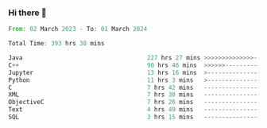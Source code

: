 ### Hi there 👋

<!--
**luoxuanzao/luoxuanzao** is a ✨ _special_ ✨ repository because its `README.md` (this file) appears on your GitHub profile.

Here are some ideas to get you started:

- 🔭 I’m currently working on ...
- 🌱 I’m currently learning ...
- 👯 I’m looking to collaborate on ...
- 🤔 I’m looking for help with ...
- 💬 Ask me about ...
- 📫 How to reach me: ...
- 😄 Pronouns: ...
- ⚡ Fun fact: ...
-->

<!--START_SECTION:waka-->

```rust
From: 02 March 2023 - To: 01 March 2024

Total Time: 393 hrs 38 mins

Java                                   227 hrs 27 mins >>>>>>>>>>>>>>-----------   57.57 %
C++                                    90 hrs 46 mins  >>>>>>-------------------   22.97 %
Jupyter                                13 hrs 16 mins  >------------------------   03.36 %
Python                                 11 hrs 3 mins   >------------------------   02.80 %
C                                      7 hrs 42 mins   -------------------------   01.95 %
XML                                    7 hrs 30 mins   -------------------------   01.90 %
ObjectiveC                             7 hrs 26 mins   -------------------------   01.88 %
Text                                   4 hrs 49 mins   -------------------------   01.22 %
SQL                                    3 hrs 15 mins   -------------------------   00.82 %
```

<!--END_SECTION:waka-->